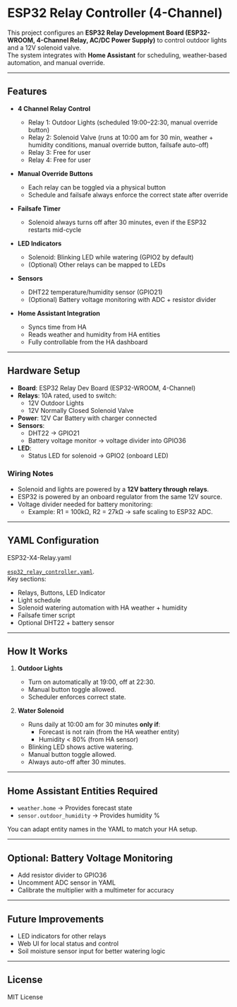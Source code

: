 # ESP32 Relay Controller (4-Channel)

This project configures an **ESP32 Relay Development Board (ESP32-WROOM, 4-Channel Relay, AC/DC Power Supply)** to control outdoor lights and a 12V solenoid valve.  
The system integrates with **Home Assistant** for scheduling, weather-based automation, and manual override.  

---

## Features

- **4 Channel Relay Control**
  - Relay 1: Outdoor Lights (scheduled 19:00–22:30, manual override button)
  - Relay 2: Solenoid Valve (runs at 10:00 am for 30 min, weather + humidity conditions, manual override button, failsafe auto-off)
  - Relay 3: Free for user
  - Relay 4: Free for user

- **Manual Override Buttons**
  - Each relay can be toggled via a physical button
  - Schedule and failsafe always enforce the correct state after override

- **Failsafe Timer**
  - Solenoid always turns off after 30 minutes, even if the ESP32 restarts mid-cycle

- **LED Indicators**
  - Solenoid: Blinking LED while watering (GPIO2 by default)
  - (Optional) Other relays can be mapped to LEDs

- **Sensors**
  - DHT22 temperature/humidity sensor (GPIO21)
  - (Optional) Battery voltage monitoring with ADC + resistor divider

- **Home Assistant Integration**
  - Syncs time from HA
  - Reads weather and humidity from HA entities
  - Fully controllable from the HA dashboard

---

## Hardware Setup

- **Board**: ESP32 Relay Dev Board (ESP32-WROOM, 4-Channel)
- **Relays**: 10A rated, used to switch:
  - 12V Outdoor Lights
  - 12V Normally Closed Solenoid Valve
- **Power**: 12V Car Battery with charger connected
- **Sensors**:
  - DHT22 → GPIO21
  - Battery voltage monitor → voltage divider into GPIO36
- **LED**:
  - Status LED for solenoid → GPIO2 (onboard LED)

### Wiring Notes

- Solenoid and lights are powered by a **12V battery through relays**.  
- ESP32 is powered by an onboard regulator from the same 12V source.  
- Voltage divider needed for battery monitoring:  
  - Example: R1 = 100kΩ, R2 = 27kΩ → safe scaling to ESP32 ADC.

---

## YAML Configuration

ESP32-X4-Relay.yaml

[`esp32_relay_controller.yaml`](esp32_relay_controller.yaml).  
Key sections:
- Relays, Buttons, LED Indicator
- Light schedule
- Solenoid watering automation with HA weather + humidity
- Failsafe timer script
- Optional DHT22 + battery sensor

---

## How It Works

1. **Outdoor Lights**  
   - Turn on automatically at 19:00, off at 22:30.  
   - Manual button toggle allowed.  
   - Scheduler enforces correct state.

2. **Water Solenoid**  
   - Runs daily at 10:00 am for 30 minutes **only if**:
     - Forecast is not rain (from the HA weather entity)
     - Humidity < 80% (from HA sensor)  
   - Blinking LED shows active watering.  
   - Manual button toggle allowed.  
   - Always auto-off after 30 minutes.

---

## Home Assistant Entities Required

- `weather.home` → Provides forecast state
- `sensor.outdoor_humidity` → Provides humidity %

You can adapt entity names in the YAML to match your HA setup.

---

## Optional: Battery Voltage Monitoring

- Add resistor divider to GPIO36  
- Uncomment ADC sensor in YAML  
- Calibrate the multiplier with a multimeter for accuracy  

---

## Future Improvements

- LED indicators for other relays  
- Web UI for local status and control  
- Soil moisture sensor input for better watering logic  

---

## License

MIT License
